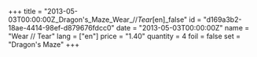 +++
title = "2013-05-03T00:00:00Z_Dragon's_Maze_Wear_//_Tear_[en]_false"
id = "d169a3b2-18ae-4414-98ef-d879676fdcc0"
date = "2013-05-03T00:00:00Z"
name = "Wear // Tear"
lang = ["en"]
price = "1.40"
quantity = 4
foil = false
set = "Dragon's Maze"
+++

